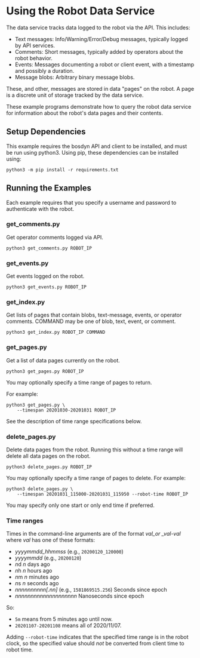 <!--
Copyright (c) 2022 Boston Dynamics, Inc.  All rights reserved.

Downloading, reproducing, distributing or otherwise using the SDK Software
is subject to the terms and conditions of the Boston Dynamics Software
Development Kit License (20191101-BDSDK-SL).
-->

# Using the Robot Data Service

The data service tracks data logged to the robot via the API. This includes:

- Text messages: Info/Warning/Error/Debug messages, typically logged by API services.
- Comments: Short messages, typically added by operators about the robot behavior.
- Events: Messages documenting a robot or client event, with a timestamp and possibly a duration.
- Message blobs: Arbitrary binary message blobs.

These, and other, messages are stored in data "pages" on the robot. A page is a discrete unit of storage tracked by the data service.

These example programs demonstrate how to query the robot data service for information about the robot's data pages and their contents.

## Setup Dependencies

This example requires the bosdyn API and client to be installed, and must be run using python3. Using pip, these dependencies can be installed using:

```
python3 -m pip install -r requirements.txt
```

## Running the Examples

Each example requires that you specify a username and password to authenticate with the robot.

### get_comments.py

Get operator comments logged via API.

```
python3 get_comments.py ROBOT_IP
```

### get_events.py

Get events logged on the robot.

```
python3 get_events.py ROBOT_IP
```

### get_index.py

Get lists of pages that contain blobs, text-message, events, or operator comments. COMMAND may be one of blob, text, event, or comment.

```
python3 get_index.py ROBOT_IP COMMAND
```

### get_pages.py

Get a list of data pages currently on the robot.

```
python3 get_pages.py ROBOT_IP
```

You may optionally specify a time range of pages to return.

For example:

```
python3 get_pages.py \
    --timespan 20201030-20201031 ROBOT_IP
```

See the description of time range specifications below.

### delete_pages.py

Delete data pages from the robot. Running this without a time range will delete all data pages on the robot.

```
python3 delete_pages.py ROBOT_IP
```

You may optionally specify a time range of pages to delete. For example:

```
python3 delete_pages.py \
    --timespan 20201031_115000-20201031_115950 --robot-time ROBOT_IP
```

You may specify only one start or only end time if preferred.

### Time ranges

Times in the command-line arguments are of the format _val_or \_val_-_val_ where _val_ has one of these formats:

- _yyyymmdd_hhmmss_ (e.g., `20200120_120000`)
- _yyyymmdd_ (e.g., `20200120`)
- *n*d _n_ days ago
- *n*h _n_ hours ago
- *n*m _n_ minutes ago
- *n*s _n_ seconds ago
- _nnnnnnnnnn[.nn]_ (e.g., `1581869515.256`) Seconds since epoch
- _nnnnnnnnnnnnnnnnnnnn_ Nanoseconds since epoch

So:

- `5m` means from 5 minutes ago until now.
- `20201107-20201108` means all of 2020/11/07.

Adding `--robot-time` indicates that the specified time range is in the robot clock, so the specified value should _not_ be converted from client time to robot time.

